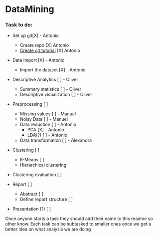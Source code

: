 # DataMining

### Task to do:

* Set up git[X] - Antonio
    * Create repo                             [X] Antonio
    * [Create git tutorial](git_tutorial.md)  [X] Antonio

* Data Import [X] - Antonio
    * Import the dataset [X] - Antonio

* Descriptive Analytics [ ] - Oliver
    * Summary statistics [ ] - Oliver
    * Descriptive visualization [ ] - Oliver

* Preprocessing [ ]
    * Missing values [ ] - Manuel
    * Noisy Data [ ] - Manuel
    * Data reduction [ ]  - Antonio
        * PCA [X] - Antonio
        * LDA(?) [ ] - Antonio
  * Data transformation [ ] - Alexandra

* Clustering [ ]
    * K-Means [ ]
    * Hierarchical clustering

* Clustering evaluation [ ]

* Report [ ]

    * Abstract [ ]
    * Define report structure [ ]

* Presentation (?) [ ]

Once anyone starts a task they should add their name to this readme so other know.
Each task can be subtasked to smaller ones once we get a better idea on what analysis we are doing
